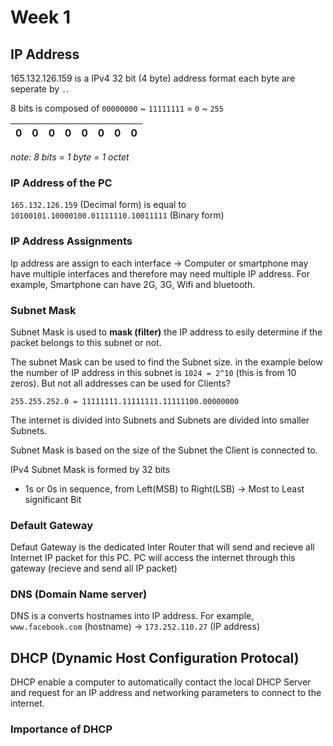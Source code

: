 # Week 1

## IP Address

165.132.126.159 is a IPv4 32 bit (4 byte) address format each byte are seperate by `.`.

8 bits is composed of `00000000` ~ `11111111` = `0` ~ `255`

| 0 | 0 | 0 | 0 | 0 | 0 | 0 | 0 |
|---|---|---|---|---|---|---|---|

*note: 8 bits = 1 byte = 1 octet*

### IP Address of the PC

`165.132.126.159` (Decimal form) is equal to `10100101.10000100.01111110.10011111` (Binary form)

### IP Address Assignments

Ip address are assign to each interface -> Computer or smartphone may have multiple interfaces and therefore may need multiple IP address. For example, Smartphone can have 2G, 3G, Wifi and bluetooth.

### Subnet Mask

Subnet Mask is used to **mask (filter)** the IP address to esily determine if the packet belongs to this subnet or not. 

The subnet Mask can be used to find the Subnet size. in the example below the number of IP address in this subnet is `1024 = 2^10` (this is from 10 zeros). But not all addresses can be used for Clients?
```
255.255.252.0 = 11111111.11111111.11111100.00000000
```

The internet is divided into Subnets and Subnets are divided into smaller Subnets.

Subnet Mask is based on the size of the Subnet the Client is connected to.

IPv4 Subnet Mask is formed by 32 bits
* 1s or 0s in sequence, from Left(MSB) to Right(LSB) -> Most to Least significant Bit

### Default Gateway

Defaut Gateway is the dedicated Inter Router that will send and recieve all Internet IP packet for this PC. PC will access the internet through this gateway (recieve and send all IP packet)

### DNS (Domain Name server)

DNS is a converts hostnames into IP address. For example, `www.facebook.com` (hostname) -> `173.252.110.27` (IP address)


## DHCP (Dynamic Host Configuration Protocal)

DHCP enable a computer to automatically contact the local DHCP Server and request for an IP address and networking parameters to connect to the internet.

### Importance of DHCP



##
